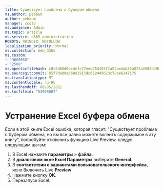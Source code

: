 ```yaml
---
title: Существует проблема с буфером обмена
ms.author: pebaum
author: pebaum
manager: scotv
ms.audience: Admin
ms.topic: article
ms.service: o365-administration
ROBOTS: NOINDEX, NOFOLLOW
localization_priority: Normal
ms.collection: Adm_O365
ms.custom:
- "9000688"
- "2580"
ms.openlocfilehash: c8c6d80d6ec4efc77eed254103ffa52be4ab82a825a3902d490f7059708e76e8
ms.sourcegitcommit: b5f7da89a650d2915dc652449623c78be6247175
ms.translationtype: MT
ms.contentlocale: ru-RU
ms.lasthandoff: 08/05/2021
ms.locfileid: "53908687"
---
```

# <a name="resolving-excel-clipboard-error"></a>Устранение Excel буфера обмена

Если в этой книге Excel ошибка, которая гласит: "Существует проблема с буфером обмена, но вы все равно можете вклеить содержимое в эту книгу", попробуйте отключить функцию Live Preview, следуя следующим шагам:

1. В Excel нажмите **параметры**  >  **файла**.
3. В **диалоговом окне Excel Параметры** выберите **General**.
4. В **соответствии с вариантами пользовательского интерфейса,** ясно Включить Live **Preview**.
5. Нажмите кнопку **ОК**.
6. Перезапуск Excel.
